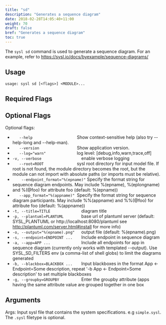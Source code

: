 ```yaml
---
title: "sd"
description: "Generates a sequence diagram"
date: 2018-02-28T14:05:40+11:00
weight: 70
draft: false
bref: "Generates a sequence diagram"
toc: true
---
```


The `sysl sd` command is used to generate a sequence diagram. For an example, refer to <https://sysl.io/docs/byexample/sequence-diagrams/>

## Usage

`usage: sysl sd [<flags>] <MODULE>...`

## Required Flags


## Optional Flags

Optional flags:

*  `    --help                     `Show context-sensitive help (also try --help-long and --help-man).
*  `    --version                  `Show application version.
*  `    --log="warn"               `log level: [debug,info,warn,trace,off]
*  `-v, --verbose                  `enable verbose logging
*  `    --root=ROOT                `sysl root directory for input model file. If root is not found, the module directory
                                    becomes the root, but the module can not import with absolute paths (or imports must
                                    be relative).
*  `    --endpoint_format="%(epname)"`
                                    Specify the format string for sequence diagram endpoints. May include %(epname),
                                    %(eplongname) and %(@foo) for attribute foo (default: %(epname))
*  `    --app_format="%(appname)"  `Specify the format string for sequence diagram participants. May include %%(appname)
                                    and %%(@foo) for attribute foo (default: %(appname))
*  `-t, --title=TITLE              `diagram title
*  `-p, --plantuml=PLANTUML        `base url of plantuml server (default: SYSL_PLANTUML or http://localhost:8080/plantuml
                                    see http://plantuml.com/server.html#install for more info)
*  `-o, --output="%(epname).png"   `output file (default: %(epname).png)
*  `-s, --endpoint=ENDPOINT ...    `Include endpoint in sequence diagram
*  `-a, --app=APP ...              `Include all endpoints for app in sequence diagram (currently only works with
                                    templated --output). Use SYSL_SD_FILTERS env (a comma-list of shell globs) to limit
                                    the diagrams generated
*  `-b, --blackbox=BLACKBOX ...    `Input blackboxes in the format App <- Endpoint=Some description, repeat '-b App <-
                                    Endpoint=Some description' to set multiple blackboxes
*  `-g, --groupby=GROUPBY          `Enter the groupby attribute (apps having the same attribute value are grouped
                                 together in one box

## Arguments

Args:
  <MODULE>  Input sysl file that contains the system specifications. e.g `simple.sysl`. The `.sysl` filetype is optional.